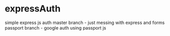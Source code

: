 # expressAuth
simple express js auth
master branch - just messing with express and forms
passport branch - google auth using passport js
